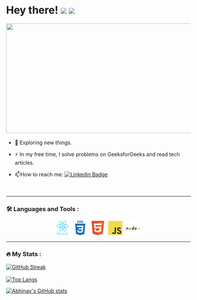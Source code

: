 <h1>
  Hey there!
  <img src="https://media.giphy.com/media/hvRJCLFzcasrR4ia7z/giphy.gif" width="30px"/>
  <img alighn ="right " src="https://media.discordapp.net/attachments/843210843565981778/989778653435027516/unknown.png?width=45&height=45"/>
</h1>

<div align="center">
  <img src="https://media.giphy.com/media/dWesBcTLavkZuG35MI/giphy.gif" width="600" height="300"/>
</div>

- :seedling: Exploring new things.

- :zap: In my free time, I solve problems on GeeksforGeeks and read tech articles.

- :mailbox:How to reach me: [![Linkedin Badge](https://img.shields.io/badge/-kakbar-blue?style=flat&logo=Linkedin&logoColor=white)](https://www.linkedin.com/in/abhinav-anand-719a38224/)

<div align="center">
<img src="https://komarev.com/ghpvc/?username=abhinavanand-fed&style=flat-square&color=blue" alt=""/>
</div>


---

### :hammer_and_wrench: Languages and Tools :

<div align="center">
  <img src="https://github.com/devicons/devicon/blob/master/icons/react/react-original-wordmark.svg" title="React" alt="React" width="40" height="40"/>&nbsp;
  <img src="https://github.com/devicons/devicon/blob/master/icons/css3/css3-plain-wordmark.svg"  title="CSS3" alt="CSS" width="40" height="40"/>&nbsp;
  <img src="https://github.com/devicons/devicon/blob/master/icons/html5/html5-original.svg" title="HTML5" alt="HTML" width="40" height="40"/>&nbsp;
  <img src="https://github.com/devicons/devicon/blob/master/icons/javascript/javascript-original.svg" title="JavaScript" alt="JavaScript" width="40" height="40"/>&nbsp;
  <img src="https://github.com/devicons/devicon/blob/master/icons/nodejs/nodejs-original-wordmark.svg" title="NodeJS" alt="NodeJS" width="40" height="40"/>&nbsp;
</div>

---

### :fire: My Stats :

[![GitHub Streak](http://github-readme-streak-stats.herokuapp.com?user=abhinavanand-fed&theme=highcontrast&hide_border=true&border_radius=4.8)](https://git.io/streak-stats) <br></br>
[![Top Langs](https://github-readme-stats.vercel.app/api/top-langs/?username=abhinavanand-fed&layout=compact&theme=vision-friendly-dark)](https://github.com/anuraghazra/github-readme-stats)

[![Abhinav's GitHub stats](https://github-readme-stats.vercel.app/api?username=abhinavanand-fed)](https://github.com/abhinavanand-fed/github-readme-stats)
